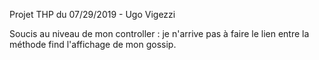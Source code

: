 Projet THP du 07/29/2019 - Ugo Vigezzi

Soucis au niveau de mon controller : je n'arrive pas à faire le lien entre la méthode find l'affichage de mon gossip.


